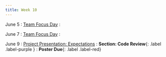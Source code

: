 ```yaml
---
title: Week 10
---
```


June 5
: [Team Focus Day](#)
  : 


June 7
: [Team Focus Day](#)
  : 

June 9
: [Project Presentation: Expectations](#)
  : **Section: Code Review**{: .label .label-purple }
  : **Poster Due**{: .label .label-red}[](#)